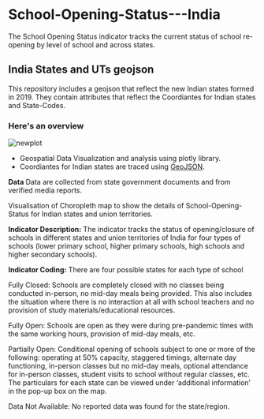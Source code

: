 # School-Opening-Status---India
The School Opening Status indicator tracks the current status of school re-opening by level of school and across states.

## India States and UTs geojson

This repository includes a geojson that reflect the new Indian states formed in 2019.
They contain attributes that reflect the Coordiantes for Indian states and State-Codes.

### Here's an overview
![newplot](https://user-images.githubusercontent.com/74760284/140642246-ef2aea17-13b5-490b-bbd4-b5931b96cdbd.png)

 - Geospatial Data Visualization and analysis using plotly library.
 - Coordiantes for Indian states are traced using [GeoJSON](http://geojson.io/).
 
**Data**
Data are collected from state government documents and from verified media reports.

Visualisation of Choropleth map to show the details of School-Opening-Status for Indian states and union territories. 

**Indicator Description:** The indicator tracks the status of opening/closure of schools in different states and union territories of India for four types of schools (lower primary school, higher primary schools, high schools and higher secondary schools).

**Indicator Coding:** There are four possible states for each type of school

Fully Closed: Schools are completely closed with no classes being conducted in-person, no mid-day meals being provided. This also includes the situation where there is no interaction at all with school teachers and no provision of study materials/educational resources.

Fully Open: Schools are open as they were during pre-pandemic times with the same working hours, provision of mid-day meals, etc.

Partially Open: Conditional opening of schools subject to one or more of the following: operating at 50% capacity, staggered timings, alternate day functioning, in-person classes but no mid-day meals, optional attendance for in-person classes, student visits to school without regular classes, etc. The particulars for each state can be viewed under ‘additional information’ in the pop-up box on the map.

Data Not Available: No reported data was found for the state/region.
 

